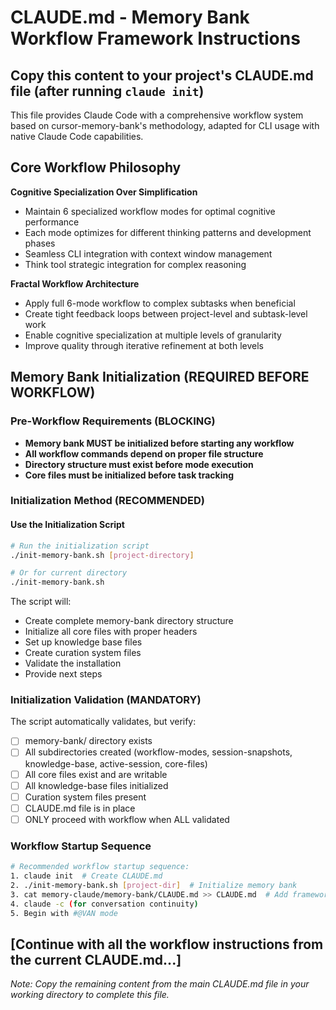 # CLAUDE.md - Memory Bank Workflow Framework Instructions

## Copy this content to your project's CLAUDE.md file (after running `claude init`)

This file provides Claude Code with a comprehensive workflow system based on cursor-memory-bank's methodology, adapted for CLI usage with native Claude Code capabilities.

## Core Workflow Philosophy

**Cognitive Specialization Over Simplification**
- Maintain 6 specialized workflow modes for optimal cognitive performance
- Each mode optimizes for different thinking patterns and development phases
- Seamless CLI integration with context window management
- Think tool strategic integration for complex reasoning

**Fractal Workflow Architecture**
- Apply full 6-mode workflow to complex subtasks when beneficial
- Create tight feedback loops between project-level and subtask-level work
- Enable cognitive specialization at multiple levels of granularity
- Improve quality through iterative refinement at both levels

## Memory Bank Initialization (REQUIRED BEFORE WORKFLOW)

### Pre-Workflow Requirements (BLOCKING)
- **Memory bank MUST be initialized before starting any workflow**
- **All workflow commands depend on proper file structure**
- **Directory structure must exist before mode execution**
- **Core files must be initialized before task tracking**

### Initialization Method (RECOMMENDED)

#### Use the Initialization Script
```bash
# Run the initialization script
./init-memory-bank.sh [project-directory]

# Or for current directory
./init-memory-bank.sh
```

The script will:
- Create complete memory-bank directory structure
- Initialize all core files with proper headers
- Set up knowledge base files
- Create curation system files
- Validate the installation
- Provide next steps

### Initialization Validation (MANDATORY)
The script automatically validates, but verify:
- [ ] memory-bank/ directory exists
- [ ] All subdirectories created (workflow-modes, session-snapshots, knowledge-base, active-session, core-files)
- [ ] All core files exist and are writable
- [ ] All knowledge-base files initialized
- [ ] Curation system files present
- [ ] CLAUDE.md file is in place
- [ ] ONLY proceed with workflow when ALL validated

### Workflow Startup Sequence
```bash
# Recommended workflow startup sequence:
1. claude init  # Create CLAUDE.md
2. ./init-memory-bank.sh [project-dir]  # Initialize memory bank
3. cat memory-claude/memory-bank/CLAUDE.md >> CLAUDE.md  # Add framework instructions
4. claude -c (for conversation continuity)
5. Begin with #@VAN mode
```

## [Continue with all the workflow instructions from the current CLAUDE.md...]

*Note: Copy the remaining content from the main CLAUDE.md file in your working directory to complete this file.*